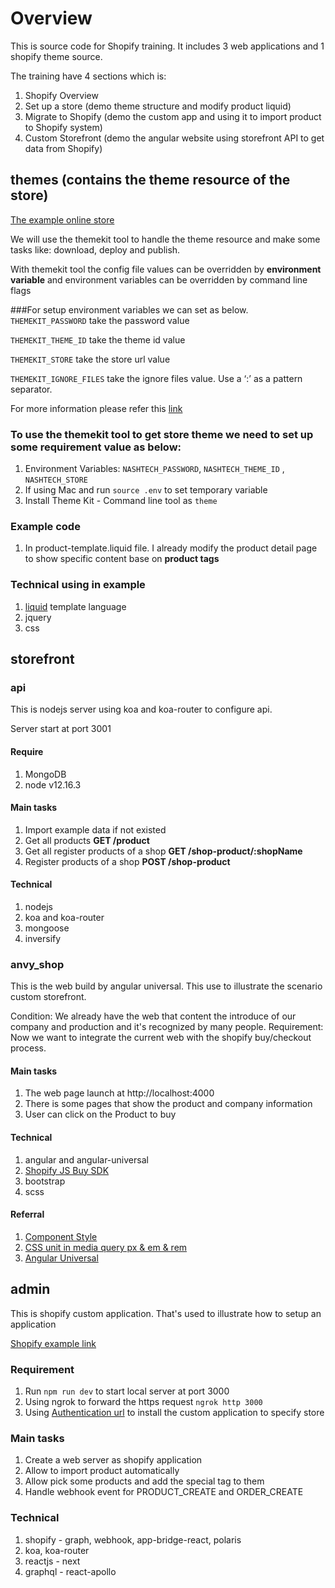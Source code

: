 # Overview

This is source code for Shopify training. It includes 3 web applications and 1 shopify theme source.

The training have 4 sections which is: 

1. Shopify Overview
1. Set up a store (demo theme structure and modify product liquid)
1. Migrate to Shopify (demo the custom app and using it to import product to Shopify system)
1. Custom Storefront (demo the angular website using storefront API to get data from Shopify)


## themes (contains the theme resource of the store)

[The example online store](https://nashtechglobal.myshopify.com/)

We will use the themekit tool to handle the theme resource and make some tasks like: download, deploy and publish.

With themekit tool the config file values can be overridden by **environment variable** and environment variables can be overridden by command line flags

###For setup environment variables we can set as below.
`THEMEKIT_PASSWORD` take the password value

`THEMEKIT_THEME_ID` take the theme id value
  
`THEMEKIT_STORE` take the store url value
 
`THEMEKIT_IGNORE_FILES` take the ignore files value. Use a ‘:’ as a pattern separator.

For more information please refer this [link](https://shopify.github.io/themekit/configuration/)


### To use the themekit tool to get store theme we need to set up some requirement value as below:

1. Environment Variables: `NASHTECH_PASSWORD`, `NASHTECH_THEME_ID` , `NASHTECH_STORE`
1. If using Mac and run `source .env` to set temporary variable
1. Install Theme Kit - Command line tool as `theme`

### Example code

1. In product-template.liquid file. I already modify the product detail page to show specific content base on **product tags**

### Technical using in example

1. [liquid](https://shopify.dev/docs/themes/liquid/reference/basics) template language
1. jquery
1. css

## storefront

### api

This is nodejs server using koa and koa-router to configure api.

Server start at port 3001

#### Require

1. MongoDB
1. node v12.16.3

#### Main tasks

1. Import example data if not existed
1. Get all products **GET /product**
1. Get all register products of a shop **GET /shop-product/:shopName** 
1. Register products of a shop **POST /shop-product**

#### Technical

1. nodejs
1. koa and koa-router
1. mongoose
1. inversify 

### anvy_shop

This is the web build by angular universal. This use to illustrate the scenario custom storefront.

Condition: We already have the web that content the introduce of our company and production and it's recognized by many people.
Requirement: Now we want to integrate the current web with the shopify buy/checkout process.

#### Main tasks

1. The web page launch at http://localhost:4000
1. There is some pages that show the product and company information
1. User can click on the Product to buy

#### Technical

1. angular and angular-universal
1. [Shopify JS Buy SDK](https://shopify.github.io/js-buy-sdk/)
1. bootstrap
1. scss

#### Referral
1. [Component Style](https://angular.io/guide/component-styles)
1. [CSS unit in media query px & em & rem](https://zellwk.com/blog/media-query-units/)
1. [Angular Universal](https://angular.io/guide/universal)

## admin

This is shopify custom application. That's used to illustrate how to setup an application

[Shopify example link](https://shopify.dev/tutorials/build-a-shopify-app-with-node-and-react/listen-for-store-events-with-webhooks)

### Requirement

1. Run `npm run dev` to start local server at port 3000
1. Using ngrok to forward the https request `ngrok http 3000`
1. Using [Authentication url](https://stale-penguin-30.loca.lt/auth?shop=nashtechglobal.myshopify.com) to install the custom application to specify store

### Main tasks

1. Create a web server as shopify application
1. Allow to import product automatically
1. Allow pick some products and add the special tag to them
1. Handle webhook event for PRODUCT_CREATE and ORDER_CREATE

### Technical

1. shopify - graph, webhook, app-bridge-react, polaris
1. koa, koa-router
1. reactjs - next
1. graphql - react-apollo

